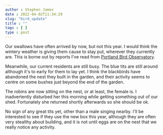 ```yaml
---
author : Stephen James
date : 2022-04-02T11:34:29
slug: "bird_update" 
title : ""
tags : [ ]
type : post
---
```

Our swallows have often arrived by now, but not this year. I would think the wintery weather is giving them cause to stay put, wherever they currently are. This is borne out by reports I've read from [Portland Bird Observatory](https://www.portlandbirdobs.com/2022/04/1st-april.html?m=1).

Meanwhile, our current residents are still busy. The blue tits are still around although it's to early for them to lay yet. I think the blackbirds have abandoned the nest they built in the garden, and their activity seems to centre on some bushes just beyond the end of the garden.

The robins are now sitting on the nest, or at least, the female is. I inadvertently disturbed her this morning while getting something out of our shed. Fortunately she returned shortly afterwards so she should be ok.

No sign of any great tits yet, other than a male singing nearby. I'll be interested to see if they use the new box this year, although they are often very stealthy about building, and it is not until eggs are on the nest that we really notice any activity.